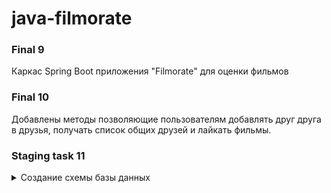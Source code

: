 # **java-filmorate**

   ### **Final 9**

Каркас Spring Boot приложения "Filmorate" для оценки фильмов

   ### **Final 10**

Добавлены методы позволяющие пользователям добавлять друг друга в друзья, получать список общих друзей и лайкать фильмы.

   ### **Staging task 11**
   
<details>

<summary> Создание схемы базы данных </summary>
   
### Схема:
   
<details>
   
   
<summary> Макет БД </summary>

   
![Схема базы данных:](https://user-images.githubusercontent.com/115705343/229373113-1b8f7a1e-a322-41d4-85e5-e73b6b835dba.png)
</details>
   
   ### Примеры SQL запросов из ТЗ:
   
<details>

<summary> SQL requests example </summary>

   ### Поиск общих друзей:
   
<details>

<summary> getMutualFriends </summary>
   
      1.  SELECT *
      2.  FROM users u
      3.  WHERE id IN(SELECT friend_id
      4.             FROM friends
      5.             WHERE user_id = X
      6.             AND confirmed = true
      7.             AND friend_id IN(SELECT friend_id
      8.                             FROM friends
      9.                             WHERE user_id = Y
      10.                            AND confirmed = true))
      11. GROUP BY u.id;
</details>

   ### Получить список всех фильмов:
   
<details>

<summary> findAllFilms </summary> 

      1. SELECT *
      2. FROM films f
      3. GROUP BY f.id;
</details>

   ### Получить список всех пользователей:
   
<details>

<summary> findAllUsers </summary> 

      1. SELECT *
      2. FROM users u
      3. GROUP BY u.id;
</details>

   ### Получить список N популярных фильмов:
   
<details>
   
<summary> topNMostPopularFilms </summary>

      1.  SELECT *
      2.  FROM films f
      3.  WHERE f.id IN (SELECT most_popular.film_id
      4.                FROM (SELECT film_id,
      5.                             COUNT(user_id) likes_count
      6.                      FROM user_likes
      7.                      GROUP BY film_id
      8.                      ORDER BY likes_count DESC
      9.                      LIMIT N) as most_popular)
      10. GROUP BY f.id;
</details>
</details>
</details>
